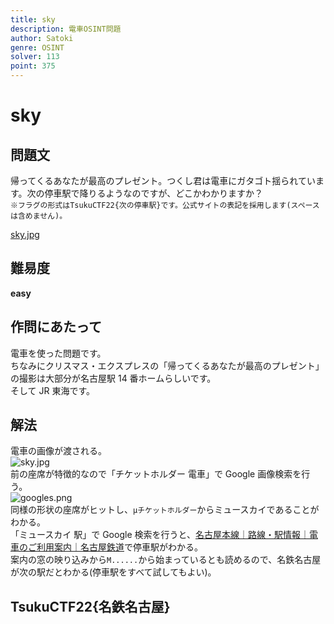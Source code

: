 ```yaml
---
title: sky
description: 電車OSINT問題
author: Satoki
genre: OSINT
solver: 113
point: 375
---
```


# sky

## 問題文

帰ってくるあなたが最高のプレゼント。つくし君は電車にガタゴト揺られています。次の停車駅で降りるようなのですが、どこかわかりますか？  
`※フラグの形式はTsukuCTF22{次の停車駅}です。公式サイトの表記を採用します(スペースは含めません)。`

[sky.jpg](files/sky.jpg)

## 難易度

**easy**

## 作問にあたって

電車を使った問題です。  
ちなみにクリスマス・エクスプレスの「帰ってくるあなたが最高のプレゼント」の撮影は大部分が名古屋駅 14 番ホームらしいです。  
そして JR 東海です。

## 解法

電車の画像が渡される。  
![sky.jpg](files/sky.jpg)  
前の座席が特徴的なので「チケットホルダー 電車」で Google 画像検索を行う。  
![googles.png](images/googles.png)  
同様の形状の座席がヒットし、`μチケットホルダー`からミュースカイであることがわかる。  
「ミュースカイ 駅」で Google 検索を行うと、[名古屋本線｜路線・駅情報｜電車のご利用案内｜名古屋鉄道](https://www.meitetsu.co.jp/train/station_info/line01/)で停車駅がわかる。  
案内の窓の映り込みから`M......`から始まっているとも読めるので、名鉄名古屋が次の駅だとわかる(停車駅をすべて試してもよい)。

## TsukuCTF22{名鉄名古屋}
